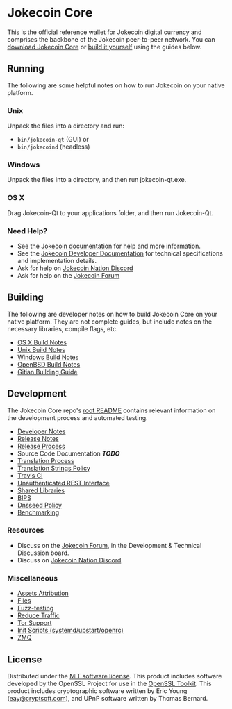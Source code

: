Jokecoin Core
==========

This is the official reference wallet for Jokecoin digital currency and comprises the backbone of the Jokecoin peer-to-peer network. You can [download Jokecoin Core](https://www.jokecoin.org/downloads/) or [build it yourself](#building) using the guides below.

Running
---------------------
The following are some helpful notes on how to run Jokecoin on your native platform.

### Unix

Unpack the files into a directory and run:

- `bin/jokecoin-qt` (GUI) or
- `bin/jokecoind` (headless)

### Windows

Unpack the files into a directory, and then run jokecoin-qt.exe.

### OS X

Drag Jokecoin-Qt to your applications folder, and then run Jokecoin-Qt.

### Need Help?

* See the [Jokecoin documentation](https://docs.jokecoin.org)
for help and more information.
* See the [Jokecoin Developer Documentation](https://jokecoin-docs.github.io/) 
for technical specifications and implementation details.
* Ask for help on [Jokecoin Nation Discord](http://jokecoinchat.org)
* Ask for help on the [Jokecoin Forum](https://jokecoin.org/forum)

Building
---------------------
The following are developer notes on how to build Jokecoin Core on your native platform. They are not complete guides, but include notes on the necessary libraries, compile flags, etc.

- [OS X Build Notes](build-osx.md)
- [Unix Build Notes](build-unix.md)
- [Windows Build Notes](build-windows.md)
- [OpenBSD Build Notes](build-openbsd.md)
- [Gitian Building Guide](gitian-building.md)

Development
---------------------
The Jokecoin Core repo's [root README](/README.md) contains relevant information on the development process and automated testing.

- [Developer Notes](developer-notes.md)
- [Release Notes](release-notes.md)
- [Release Process](release-process.md)
- Source Code Documentation ***TODO***
- [Translation Process](translation_process.md)
- [Translation Strings Policy](translation_strings_policy.md)
- [Travis CI](travis-ci.md)
- [Unauthenticated REST Interface](REST-interface.md)
- [Shared Libraries](shared-libraries.md)
- [BIPS](bips.md)
- [Dnsseed Policy](dnsseed-policy.md)
- [Benchmarking](benchmarking.md)

### Resources
* Discuss on the [Jokecoin Forum](https://jokecoin.org/forum), in the Development & Technical Discussion board.
* Discuss on [Jokecoin Nation Discord](http://jokecoinchat.org)

### Miscellaneous
- [Assets Attribution](assets-attribution.md)
- [Files](files.md)
- [Fuzz-testing](fuzzing.md)
- [Reduce Traffic](reduce-traffic.md)
- [Tor Support](tor.md)
- [Init Scripts (systemd/upstart/openrc)](init.md)
- [ZMQ](zmq.md)

License
---------------------
Distributed under the [MIT software license](/COPYING).
This product includes software developed by the OpenSSL Project for use in the [OpenSSL Toolkit](https://www.openssl.org/). This product includes
cryptographic software written by Eric Young ([eay@cryptsoft.com](mailto:eay@cryptsoft.com)), and UPnP software written by Thomas Bernard.
